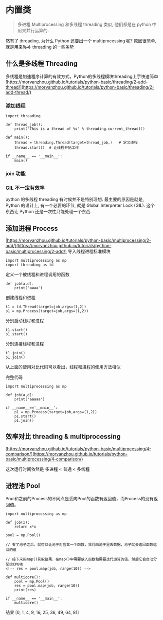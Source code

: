 # 内置类

> 多进程 Multiprocessing 和多线程 threading 类似, 他们都是在 python 中用来并行运算的.

然有了 threading, 为什么 Python 还要出一个 multiprocessing 呢? 原因很简单, 就是用来弥补 threading 的一些劣势

## 什么是多线程 Threading

多线程是加速程序计算的有效方式，Python的多线程模块threading上手快速简单 [https://morvanzhou.github.io/tutorials/python-basic/threading/2-add-thread/](https://morvanzhou.github.io/tutorials/python-basic/threading/2-add-thread/)

### 添加线程

```text
import threading

def thread_job():
    print('This is a thread of %s' % threading.current_thread())

def main():
    thread = threading.Thread(target=thread_job,)   # 定义线程 
    thread.start()  # 让线程开始工作

if __name__ == '__main__':
    main()
```

### join 功能

### GIL 不一定有效率

python 的多线程 threading 有时候并不是特别理想. 最主要的原因是就是, Python 的设计上, 有一个必要的环节, 就是 Global Interpreter Lock \(GIL\). 这个东西让 Python 还是一次性只能处理一个东西.

## 添加进程 Process

[https://morvanzhou.github.io/tutorials/python-basic/multiprocessing/2-add/](https://morvanzhou.github.io/tutorials/python-basic/multiprocessing/2-add/) 导入线程进程标准模块

```text
import multiprocessing as mp
import threading as td
```

定义一个被线程和进程调用的函数

```text
def job(a,d):
    print('aaaa')
```

创建线程和进程

```text
t1 = td.Thread(target=job,args=(1,2))
p1 = mp.Process(target=job,args=(1,2))
```

分别启动线程和进程

```text
t1.start()
p1.start()
```

分别连接线程和进程

```text
t1.join()
p1.join()
```

从上面的使用对比代码可以看出，线程和进程的使用方法相似

完整代码

```text
import multiprocessing as mp

def job(a,d):
    print('aaaaa')

if __name__=='__main__':
    p1 = mp.Process(target=job,args=(1,2))
    p1.start()
    p1.join()
```

## 效率对比 threading & multiprocessing

[https://morvanzhou.github.io/tutorials/python-basic/multiprocessing/4-comparison/](https://morvanzhou.github.io/tutorials/python-basic/multiprocessing/4-comparison/)

这次运行时间依然是 多进程 &lt; 普通 &lt; 多线程

## 进程池 Pool

Pool和之前的Process的不同点是丢向Pool的函数有返回值，而Process的没有返回值。

```text
import multiprocessing as mp

def job(x):
    return x*x

pool = mp.Pool()

// 有了池子之后，就可以让池子对应某一个函数，我们向池子里丢数据，池子就会返回函数返回的值

// 接下来用map()获取结果，在map()中需要放入函数和需要迭代运算的值，然后它会自动分配给CPU核
<!-- res = pool.map(job, range(10)) -->

def multicore():
    pool = mp.Pool()
    res = pool.map(job, range(10))
    print(res)

if __name__ == '__main__':
    multicore()
```

结果 \[0, 1, 4, 9, 16, 25, 36, 49, 64, 81\]

